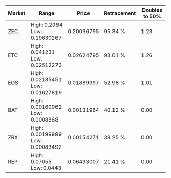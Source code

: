| Market | Range | Price| Retracement | Doubles to 50% |
| --- | --- | --- | --- | --- |
| ZEC | High: 0.2964<br />Low: 0.19630267 | 0.20096795 | 95.34 % | 1.23 |
| ETC | High: 0.041231<br />Low: 0.02512273 | 0.02624795 | 93.01 % | 1.26 |
| EOS | High: 0.02185451<br />Low: 0.01627819 | 0.01889997 | 52.98 % | 1.01 |
| BAT | High: 0.00160962<br />Low: 0.0008868 | 0.00131964 | 40.12 % | 0.00 |
| ZRX | High: 0.00199999<br />Low: 0.00083492 | 0.00154271 | 39.25 % | 0.00 |
| REP | High: 0.07055<br />Low: 0.0443 | 0.06493007 | 21.41 % | 0.00 |
